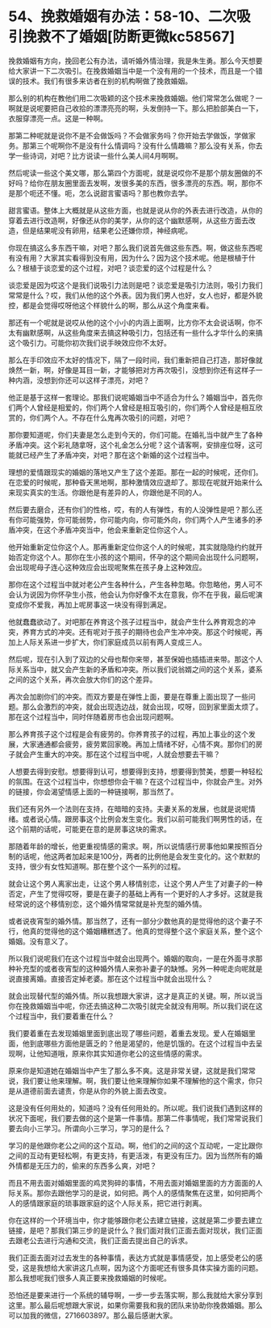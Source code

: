 # 54、挽救婚姻有办法：58-10、二次吸引挽救不了婚姻[防断更微kc58567]

挽救婚姻有方向，挽回老公有办法，请听婚外情治理，我是朱生勇。那么今天想要给大家讲一下二次吸引。在挽救婚姻当中是一个没有用的一个技术，而且是一个错误的技术。我们有很多来访者在别的机构啊做了挽救婚姻。

那么别的机构在教他们用二次吸颖的这个技术来挽救婚姻。他们常常怎么做呢？一啊就是说呢要把自己收拾的漂漂亮亮的啊，头发倒持一下。那么把脸部美白一下，衣服穿漂亮一点。这是一种啊。

那第二种呢就是说你不是不会做饭吗？不会做家务吗？你开始去学做饭，学做家务。那第三个呢啊你不是没有什么情调吗？没有什么情趣嘛？那么没有关系，你去学一些诗词，对吧？比方说读一些什么美人间4月啊啊。

然后呢读一些这个美文哪，那么第四个方面呢，就是说哎你不是那个朋友圈做的不好吗？给你在朋友圈里面去发啊，发很多美的东西，很多漂亮的东西。啊，那你不是那个呃还不懂。呃，怎么说甜言蜜语吗？那也教你去学。

甜言蜜语。整体上大概就是从这些方面，也就是说从你的外表去进行改造，从你的穿着去进行改造啊，好像还从你的美学，从你的这个幽默感啊，从这些方面去改造，但是结果呢没有卵用，结果老公还嫌你烦，神经病呢。

你现在搞这么多东西干嘛，对吧？那么我们说首先做这些东西。啊，做这些东西呢有没有用？大家其实看得到没有用，因为什么？因为这个技术呢。他是根植于什么？根植于谈恋爱的这个过程，对吧？谈恋爱的这个过程是什么？

谈恋爱是因为哎这个是我们说吸引力法则是吧？谈恋爱是吸引力法则，吸引力我们常常是什么？哎，我们从他的这个外表。因为我们男人也好，女人也好，都是外貌控，都是会觉得哎呀他这个样貌什么的啊，那么从这个角度来看。

那还有一个呢就是说哎从他的这个小小的内涵上面啊，比方你不太会说话啊，你不太有幽默感啊，从这些角度来去搞这种吸引力，包括还有一些什么才华什么的来搞这个吸引力。可能你初次我们说手映效应你不太好。

那么在手印效应不太好的情况下，隔了一段时间，我们重新把自己打造，那好像就焕然一新，啊，好像是耳目一新，才能够把对方再次吸引，没想到你还有这样子一种内涵，没想到你还可以这样子漂亮，对吧？

他正是基于这样一套理论。那我们说呢婚姻当中不适合为什么？婚姻当中，首先你们两个人曾经是相爱的，你们两个人曾经是相互吸引的，你们两个人曾经是相互欣赏的，你们两个人。不存在什么鬼再次吸引的问题，对吧？

那你要知道呢，你们夫妻是怎么走到今天的，你们可能。在婚礼当中就产生了各种矛盾冲突。这个彩礼随拿呀，这个礼金怎么分呢？这个请客啊，安排座位呀，这可能就已经产生了矛盾冲突，对吧？那在这个新婚的这个过程当中。

理想的爱情跟现实的婚姻的落地又产生了这个差距。那在一起的时候呢，还你们。在恋爱的时候呢，那种昏天黑地啊，那种激情效应退却了。那现在呢就开始来什么来现实真实的生活。你跟他是有差异的人，你跟他是不同的人。

然后要去磨合，还有你们的性格，哎，有的人有弹性，有的人没弹性是吧？那么还有你可能强势，你可能弱势，你可能内向，你可能外向，你们两个人产生诸多的矛盾冲突，在这个矛盾冲突当中，他会来重新定位你这个人。

他开始重新定位你这个人。那再重新定位你这个人的时候呢，其实就隐隐约约就开始否定你这个人。那你在生小孩的这个期间，怀孕的这个期间会出现什么问题啊，会出现呢母子连心这种效应会出现呢聚焦在孩子身上这种效应。

那你在这个过程当中就对老公产生各种什么，产生各种忽略。你忽略他，男人可不会认为说因为你怀孕生小孩，他会认为你好像不太在意我，你不在乎我，最后呢演变成你不爱我，再加上呢房事这一块没有得到满足。

他就蠢蠢欲动了。对吧那在养育这个孩子过程当中，就会产生什么养育观念的冲突，养育方式的冲突。还有呢对于孩子的期待也会产生冲冲突。那这个时候呢，再加上人际关系进一步扩大，你们家庭成员以前有两人变成三人。

然后呢，现在引入到了双边的父母也帮你来带，甚至保姆也插插进来带。那这个人际关系当中，就又会产生新的矛盾和冲突。所以我们说翁婿之间的这个关系，婆系之间的这个关系，再次会放大你们的这个差异。

再次会加剧你们的冲突。而双方要是在弹性上面，要是在尊重上面出现了一些问题。那么会激烈的冲突，就会出现选边战，就会出现，哎呀，回到家里面太烦了。那在这个过程当中，同时伴随着房市也会出现问题啊。

那么养育孩子这个过程是会有疲劳的。你养育孩子的过程，再加上事业的这个发展，大家通通都会疲劳，疲劳累回家晚。再加上情绪不好，心情不爽。那你们的房子就会产生重大的冲突。那在这个过程当中呢，人就会想要去干嘛？

人想要去得到安慰。想要得到认可，想要得到支持，想要得到赞美，想要一种轻松的氛围。在这个过程当中，你想想你会干嘛？在这个过程当中，你就会产生。对外的链接，你会渴望情感上面的一种链接啊，那当然了。

我们还有另外一个法则在支持，在暗暗的支持。夫妻关系的发展，也就是说呢情绪。或者说心情。跟房事这个比例会发生变化。我们以前可能我们啊男性的话，在这个前期的话呢，可能更在意的是房事这块的需求。

那随着年龄的增长，他更重视情感的需求。啊，所以说情感行房事他如果按照百分制的话呢，他这两者加起来是100分，两者的比例他是会发生变化的。这个默默的支持，很少有女性知道啊。那在整个这个一系列的过程。

就会让这个男人离家出走，让这个男人移情别恋，让这个男人产生了对妻子的一种否定，产生了觉得哎呀，要是在妻子的基础上再有一个更好的人才多好。这就是我经常说的这个移情别恋，这个婚外情常常就是补充型的婚外情。

或者说夜宵型的婚外情。那当然了，还有一部分少数他真的是觉得他的这个妻子不行，他真的觉得他的这个婚姻糟糕透了。他真的觉得整个这个家庭关系，整个这个婚姻。没有意义了。

所以我们说呢我们在这个过程当中就会出现两个。婚姻的取向，一是在外面寻求那种补充型的或者夜宵型的这种婚外情人来弥补妻子的缺憾。另外一种呢走向呢就是说直接离婚。直接否定掉老婆。那在这个过程当中就会出现什么？

就会出现替代型的婚外情。所以我想跟大家讲，这才是真正的关键。啊，所以说当你在挽救婚姻当中呢，你还去搞这种二次吸引就完全就没有用啊。所以我们说在这个过程当中，我们要着重在什么？

我们要着重在去发现婚姻里面到底出现了哪些问题，着重去发现。爱人在婚姻里面，他到底哪些方面他是匮乏的？他是渴望的，他是饥饿的。在这个过程当中去呈现啊，让他知道哦，原来你其实知道你老公的这些情感的需求。

原来你是知道她在婚姻当中产生了那么多不爽。这是非常关键，这就是我们常常说，我们要让他来理解。啊，我们要让他来理解你如果不理解他的这个需求，你只是从道德前面去谴责，你是从你的外貌上面去改变。

这是没有任何用处的，知道吗？没有任何用处的。所以呢。我们说我们遇到这样的状况下面呢，我们要去做的这个是第一件事情。那第二件事情呢，我们常常说我们要去向小三学习。所谓向小三学习，学习的是什么？

学习的是他跟你老公之间的这个互动。啊，他们的之间的这个互动呢，一定比跟你之间的互动有更轻松啊，有更支持，有更活泼，有更没有压力。因为当然所有的婚外情都是无压力的，偷来的东西多么爽，对吧？

而且不用去面对婚姻里面的鸡灵狗碎的事情，不用去面对婚姻里面的方方面面的人际关系。那你去跟他学习的是说，如何把。两个人的感情聚焦在这里，如何把两个人的感情跟家庭的琐事跟家庭的这个人际关系，把它进行剥离。

你在这样的一个环境当中，你才能够跟你老公去建立链接，这就是第二步要去建立链接，是吧？那我们第三步的是说什么？我们面对我们正面去面对现状，我们正面去跟老公去进行沟通和交流，我们正面去提出自己的诉求。

我们正面去面对过去发生的各种事情，表达方式就是事情感受，加上感受老公的感受，这是我想给大家讲这几点啊，因为这个方面呢还有很多具体实操方面的问题。那么我想呢我们很多人真正要来挽救婚姻的时候呢。

恐怕还是要来进行一个系统的辅导啊，一步一步去落实啊，那么我就给大家分享到这里。那么最后呢想跟大家说，如果你需要我和我的团队来协助你挽救婚姻。那么可以加我的微信，2716603897。那么最后感谢大家。

